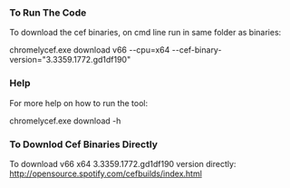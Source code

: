 ### To Run The Code
To download the cef binaries, on cmd line run in same folder as binaries:

chromelycef.exe download v66 --cpu=x64 --cef-binary-version="3.3359.1772.gd1df190"

### Help
For more help on how to run the tool:

chromelycef.exe download -h

### To Downlod Cef Binaries Directly
To download v66 x64 3.3359.1772.gd1df190 version directly:
http://opensource.spotify.com/cefbuilds/index.html

